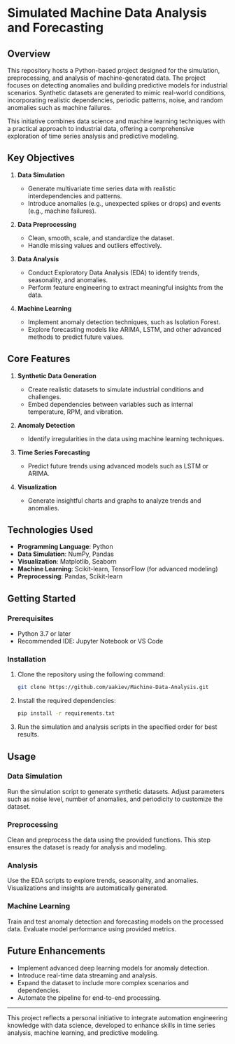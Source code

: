 # Simulated Machine Data Analysis and Forecasting

## Overview
This repository hosts a Python-based project designed for the simulation, preprocessing, and analysis of machine-generated data. The project focuses on detecting anomalies and building predictive models for industrial scenarios. Synthetic datasets are generated to mimic real-world conditions, incorporating realistic dependencies, periodic patterns, noise, and random anomalies such as machine failures.

This initiative combines data science and machine learning techniques with a practical approach to industrial data, offering a comprehensive exploration of time series analysis and predictive modeling.

## Key Objectives
1. **Data Simulation**
   - Generate multivariate time series data with realistic interdependencies and patterns.
   - Introduce anomalies (e.g., unexpected spikes or drops) and events (e.g., machine failures).

2. **Data Preprocessing**
   - Clean, smooth, scale, and standardize the dataset.
   - Handle missing values and outliers effectively.

3. **Data Analysis**
   - Conduct Exploratory Data Analysis (EDA) to identify trends, seasonality, and anomalies.
   - Perform feature engineering to extract meaningful insights from the data.

4. **Machine Learning**
   - Implement anomaly detection techniques, such as Isolation Forest.
   - Explore forecasting models like ARIMA, LSTM, and other advanced methods to predict future values.

## Core Features
1. **Synthetic Data Generation**
   - Create realistic datasets to simulate industrial conditions and challenges.
   - Embed dependencies between variables such as internal temperature, RPM, and vibration.

2. **Anomaly Detection**
   - Identify irregularities in the data using machine learning techniques.

3. **Time Series Forecasting**
   - Predict future trends using advanced models such as LSTM or ARIMA.

4. **Visualization**
   - Generate insightful charts and graphs to analyze trends and anomalies.

## Technologies Used
- **Programming Language**: Python
- **Data Simulation**: NumPy, Pandas
- **Visualization**: Matplotlib, Seaborn
- **Machine Learning**: Scikit-learn, TensorFlow (for advanced modeling)
- **Preprocessing**: Pandas, Scikit-learn

## Getting Started

### Prerequisites
- Python 3.7 or later
- Recommended IDE: Jupyter Notebook or VS Code

### Installation
1. Clone the repository using the following command:

   ```bash
   git clone https://github.com/aakiev/Machine-Data-Analysis.git
   ```

2. Install the required dependencies:

   ```bash
   pip install -r requirements.txt
   ```

3. Run the simulation and analysis scripts in the specified order for best results.

## Usage

### Data Simulation
Run the simulation script to generate synthetic datasets. Adjust parameters such as noise level, number of anomalies, and periodicity to customize the dataset.

### Preprocessing
Clean and preprocess the data using the provided functions. This step ensures the dataset is ready for analysis and modeling.

### Analysis
Use the EDA scripts to explore trends, seasonality, and anomalies. Visualizations and insights are automatically generated.

### Machine Learning
Train and test anomaly detection and forecasting models on the processed data. Evaluate model performance using provided metrics.

## Future Enhancements
- Implement advanced deep learning models for anomaly detection.
- Introduce real-time data streaming and analysis.
- Expand the dataset to include more complex scenarios and dependencies.
- Automate the pipeline for end-to-end processing.


---

This project reflects a personal initiative to integrate automation engineering knowledge with data science, developed to enhance skills in time series analysis, machine learning, and predictive modeling.

